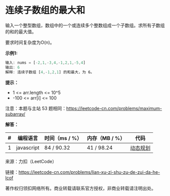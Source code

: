 # 连续子数组的最大和

输入一个整型数组，数组中的一个或连续多个整数组成一个子数组。求所有子数组的和的最大值。

要求时间复杂度为O(n)。

**示例1:**

``` javascript
输入: nums = [-2,1,-3,4,-1,2,1,-5,4]
输出: 6
解释: 连续子数组 [4,-1,2,1] 的和最大，为 6。
```

**提示：**

- 1 <= arr.length <= 10^5
- -100 <= arr[i] <= 100

注意：本题与主站 53 题相同：https://leetcode-cn.com/problems/maximum-subarray/

**解答：**

**#**|**编程语言**|**时间（ms / %）**|**内存（MB / %）**|**代码**
--|--|--|--|--
1|javascript|84 / 90.32|41 / 98.24|[动态规划](./javascript/ac_v1.js)

来源：力扣（LeetCode）

链接：https://leetcode-cn.com/problems/lian-xu-zi-shu-zu-de-zui-da-he-lcof

著作权归领扣网络所有。商业转载请联系官方授权，非商业转载请注明出处。
